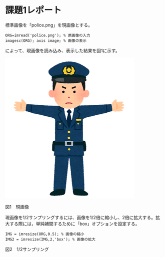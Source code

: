 # 課題1レポート

標準画像を「police.png」を現画像とする。

`ORG=imread('police.png'); % 原画像の入力`  
`imagesc(ORG); axis image; % 画像の表示`

によって、現画像を読み込み、表示した結果を図1に示す。

![現画像](image/police.png)

図1　現画像


現画像を1/2サンプリングするには、画像を1/2倍に縮小し、2倍に拡大する。拡大する際には，単純補間するために「box」オプションを設定する。

`IMG = imresize(ORG,0.5); % 画像の縮小`  
`IMG2 = imresize(IMG,2,'box'); % 画像の拡大`

図2　1/2サンプリング
